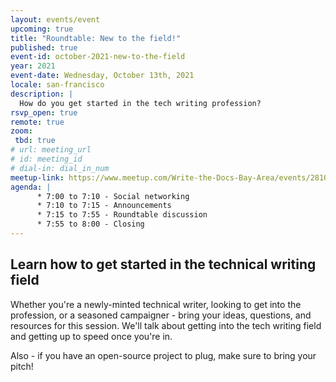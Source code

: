 ```yaml
---
layout: events/event
upcoming: true
title: "Roundtable: New to the field!"
published: true
event-id: october-2021-new-to-the-field
year: 2021
event-date: Wednesday, October 13th, 2021
locale: san-francisco
description: |
  How do you get started in the tech writing profession?
rsvp_open: true
remote: true
zoom:
 tbd: true
# url: meeting_url
# id: meeting_id
# dial-in: dial_in_num
meetup-link: https://www.meetup.com/Write-the-Docs-Bay-Area/events/281038631/
agenda: |
      * 7:00 to 7:10 - Social networking
      * 7:10 to 7:15 - Announcements
      * 7:15 to 7:55 - Roundtable discussion
      * 7:55 to 8:00 - Closing
---
```


## Learn how to get started in the technical writing field

Whether you're a newly-minted technical writer, looking to get into the profession, or a seasoned campaigner - bring your ideas, questions, and resources for this session. We'll talk about getting into the tech writing field and getting up to speed once you're in.

Also - if you have an open-source project to plug, make sure to bring your pitch!
